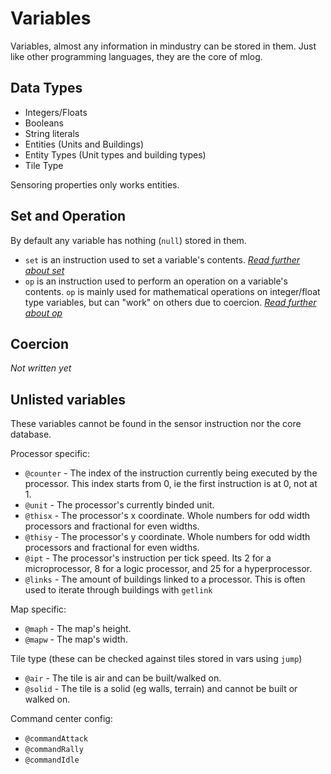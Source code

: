 # Variables

Variables, almost any information in mindustry can be stored in them.
Just like other programming languages, they are the core of mlog.


## Data Types

- Integers/Floats
- Booleans
- String literals
- Entities (Units and Buildings)
- Entity Types (Unit types and building types)
- Tile Type

Sensoring properties only works entities.

## Set and Operation

By default any variable has nothing (`null`) stored in them.
- `set` is an instruction used to set a variable's contents. *[Read further about set](set.md)*
- `op` is an instruction used to perform an operation on a variable's contents. `op` is mainly used for mathematical operations on integer/float type variables, but can "work" on others due to coercion. *[Read further about op](op.md)*

## Coercion

*Not written yet*

## Unlisted variables

These variables cannot be found in the sensor instruction nor the core database.

Processor specific:
- `@counter` - The index of the instruction currently being executed by the processor. This index starts from 0, ie the first instruction is at 0, not at 1.
- `@unit` - The processor's currently binded unit.
- `@thisx` - The processor's x coordinate. Whole numbers for odd width processors and fractional for even widths.
- `@thisy` - The processor's y coordinate. Whole numbers for odd width processors and fractional for even widths.
- `@ipt` - The processor's instruction per tick speed. Its 2 for a microprocessor, 8 for a logic processor, and 25 for a hyperprocessor.
- `@links` - The amount of buildings linked to a processor. This is often used to iterate through buildings with `getlink`

Map specific:
- `@maph` - The map's height.
- `@mapw` - The map's width.

Tile type (these can be checked against tiles stored in vars using `jump`)
- `@air` - The tile is air and can be built/walked on.
- `@solid` - The tile is a solid (eg walls, terrain) and cannot be built or walked on.

Command center config:
- `@commandAttack`
- `@commandRally`
- `@commandIdle`
